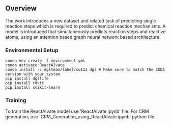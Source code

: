 ## Overview
The work introduces a new dataset and related task of predicting single reaction steps which is required to predict chemical reaction mechanisms. A model is introduced that simultaneously predicts reaction steps and reactive atoms, using an attention based graph neural network based architecture.
### Environmental Setup

```
conda env create -f environment.yml
conda activate ReactAIvate
conda install -c dglteam/label/cu113 dgl # Make sure to match the CUDA version with your system
pip install dgllife
pip install rdkit
pip install scikit-learn
```
### Training 
To train the ReactAIvate model use 'ReactAIvate.ipynb' file.
For CRM generation, use 'CRM_Generation_using_ReactAIvate.ipynb' python file.
